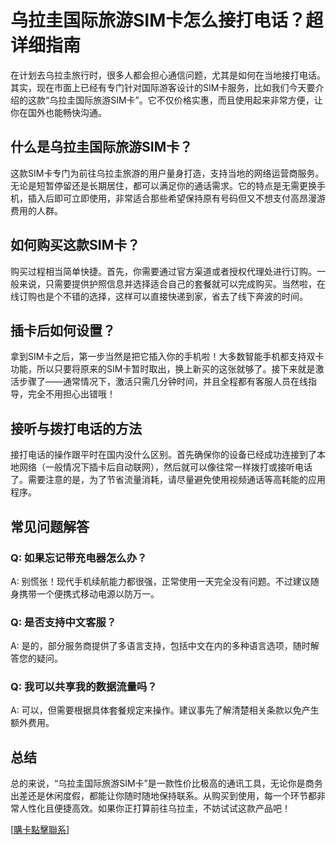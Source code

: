 # 乌拉圭国际旅游SIM卡怎么接打电话？超详细指南

在计划去乌拉圭旅行时，很多人都会担心通信问题，尤其是如何在当地接打电话。其实，现在市面上已经有专门针对国际游客设计的SIM卡服务，比如我们今天要介绍的这款“乌拉圭国际旅游SIM卡”。它不仅价格实惠，而且使用起来非常方便，让你在国外也能畅快沟通。

## 什么是乌拉圭国际旅游SIM卡？

这款SIM卡专门为前往乌拉圭旅游的用户量身打造，支持当地的网络运营商服务。无论是短暂停留还是长期居住，都可以满足你的通话需求。它的特点是无需更换手机，插入后即可立即使用，非常适合那些希望保持原有号码但又不想支付高昂漫游费用的人群。

## 如何购买这款SIM卡？

购买过程相当简单快捷。首先，你需要通过官方渠道或者授权代理处进行订购。一般来说，只需要提供护照信息并选择适合自己的套餐就可以完成购买。当然啦，在线订购也是个不错的选择，这样可以直接快递到家，省去了线下奔波的时间。

## 插卡后如何设置？

拿到SIM卡之后，第一步当然是把它插入你的手机啦！大多数智能手机都支持双卡功能，所以只要将原来的SIM卡暂时取出，换上新买的这张就够了。接下来就是激活步骤了——通常情况下，激活只需几分钟时间，并且全程都有客服人员在线指导，完全不用担心出错哦！

## 接听与拨打电话的方法

接打电话的操作跟平时在国内没什么区别。首先确保你的设备已经成功连接到了本地网络（一般情况下插卡后自动联网），然后就可以像往常一样拨打或接听电话了。需要注意的是，为了节省流量消耗，请尽量避免使用视频通话等高耗能的应用程序。

## 常见问题解答

### Q: 如果忘记带充电器怎么办？
A: 别慌张！现代手机续航能力都很强，正常使用一天完全没有问题。不过建议随身携带一个便携式移动电源以防万一。

### Q: 是否支持中文客服？
A: 是的，部分服务商提供了多语言支持，包括中文在内的多种语言选项，随时解答您的疑问。

### Q: 我可以共享我的数据流量吗？
A: 可以，但需要根据具体套餐规定来操作。建议事先了解清楚相关条款以免产生额外费用。

## 总结

总的来说，“乌拉圭国际旅游SIM卡”是一款性价比极高的通讯工具，无论你是商务出差还是休闲度假，都能让你随时随地保持联系。从购买到使用，每一个环节都非常人性化且便捷高效。如果你正打算前往乌拉圭，不妨试试这款产品吧！

[[購卡點擊聯系](https://t.me/s/SXDXQF)]